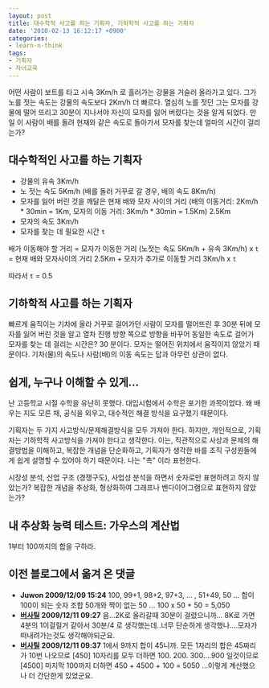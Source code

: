```yaml
---
layout: post
title: 대수학적 사고를 하는 기획자, 기하학적 사고를 하는 기획자
date: '2010-02-13 16:12:17 +0900'
categories:
- learn-n-think
tags:
- 기획자
- 자녀교육
---
```


어떤 사람이 보트를 타고 시속 3Km/h 로 흘러가는 강물을 거슬러 올라가고 있다. 그가 노를 젓는 속도는 강물의 속도보다 2Km/h 더 빠르다. 열심히 노를 젓던 그는 모자를 강물에 떨어 뜨리고 30분이 지나서야 자신이 모자를 잃어 버렸다는 것을 알게 되었다. 만일 이 사람이 배를 돌려 현재와 같은 속도로 돌아가서 모자를 찾는데 얼마의 시간이 걸리는가?

## 대수학적인 사고를 하는 기획자

- 강물의 유속 3Km/h
- 노 젓는 속도 5Km/h (배를 돌러 거꾸로 갈 경우, 배의 속도 8Km/h)
- 모자를 잃어 버린 것을 깨달은 현재 배와 모자 사이의 거리 (배의 이동거리: 2Km/h * 30min = 1Km, 모자의 이동 거리: 3Km/h * 30min = 1.5Km) 2.5Km
- 모자의 속도 3Km/h
- 모자를 찾는 데 필요한 시간 `t`

배가 이동해야 할 거리 = 모자가 이동한 거리
(노젓는 속도 5Km/h + 유속 3Km/h) x `t` = 현재 배와 모자사이의 거리 2.5Km + 모자가 추가로 이동할 거리 3Km/h x `t`

따라서 `t` = 0.5

## 기하학적 사고를 하는 기획자

빠르게 움직이는 기차에 올라 거꾸로 걸어가던 사람이 모자를 떨어뜨린 후 30분 뒤에 모자를 잃어 버린 것을 알고 열차 진행 방향 쪽으로 방향을 바꾸어 동일한 속도로 걸어가 모자를 찾는 데 걸리는 시간은? 30 분이다. 모자는 떨어진 위치에서 움직이지 않았기 때문이다. 기차(물)의 속도나 사람(배)의 이동 속도는 답과 아무런 상관이 없다.

## 쉽게, 누구나 이해할 수 있게...

난 고등학교 시절 수학을 유난히 못했다. 대입시험에서 수학은 포기한 과목이었다. 왜 배우는 지도 모른 채, 공식을 외우고, 대수적인 해결 방식을 요구했기 때문이다.

기획자는 두 가지 사고방식/문제해결방식을 모두 가져야 한다. 하지만, 개인적으로, 기획자는 기하학적 사고방식을 가져야 한다고 생각한다. 이는, 직관적으로 사상과 문제의 해결방법을 이해하고, 복잡한 개념을 단순화하고, 기획자가 생각한 바를 조직 구성원들에게 쉽게 설명할 수 있어야 하기 때문이다. 나는 "촉" 이라 표현한다.

시장성 분석, 산업 구조 (경쟁구도), 사업성 분석을 하면서 숫자로만 표현하려고 하지 않았는가? 복잡한 개념을 추상화, 형상화하여 그래프나 벤다이어그램으로 표현하지 않았는가?

## 내 추상화 능력 테스트: 가우스의 계산법

1부터 100까지의 합을 구하라.

## 이전 블로그에서 옮겨 온 댓글

- **Juwon 2009/12/09 15:24** 100, 99+1, 98+2, 97+3, ... , 51+49, 50 ... 합이 100이 되는 숫자 조합 50개와 짝이 없는 50 ... 100 x 50 + 50 = 5,050 
- **[버사틸](http://blog.naver.com/joonyou97) 2009/12/11 09:27** 음...2K로 올라갈때 30분이 걸렸으니까... 8K로 가면 4분의 1이걸릴거 같아서 30분/4 로 생각했는데..너무 단순하게 생각했나....모자가 떠내려가는것도 생각해야되군요.
- **[버사틸](http://blog.naver.com/joonyou97) 2009/12/11 09:37** 1에서 9까지 합이 45니까. 모든 1자리의 합은 45짜리가 10번 나오므로 [450] 10자리를 모두 더하면 100. 200. 300....900 일것이므로 [4500] 마지막 100까지 더하면 450 + 4500 + 100 = 5050 ...이렇게 계산했으나 더 간단한게 있었군요.
